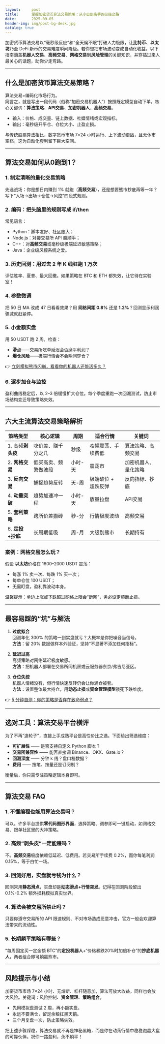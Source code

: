 ```yaml
---
layout:     post
title:      掌握加密货币算法交易策略：从小白到高手的必经之路
date:       2025-09-05
header-img: img/post-bg-desk.jpg
catalog: true
---
```


加密货币算法交易以“毫秒级反应”和“全天候不眠”打破人力极限，让**比特币**、**以太坊**乃至 DeFi 新币的交易难度瞬间降级。若你想把市场波动变成自动化收益，以下指南涵盖**机器人交易**、**高频交易**、**网格交易**到**风险管理**的关键知识，并穿插过来人最关心的话题，助你少走弯路。

---

## 什么是加密货币算法交易策略？

算法交易=编码化市场行为。  
简言之，就是写出一段代码（俗称“加密交易机器人”）按照既定模型自动下单。核心关键词：**算法策略**、**API交易**、**加密机器人**、**高频交易**。

- 输入：价格、成交量、链上数据、社媒情绪或宏观指标。  
- 输出：毫秒级开平仓、仓位大小、止盈止损。  

与传统股票算法相比，数字货币市场 7×24 小时运行、上下波动更凶，且无休市空档，这为自动化套利留下巨大空间。

---

## 算法交易如何从0跑到1？

### 1. 制定清晰的**量化交易策略**
先选战场：你是想日内赚到 1% 就跑（**高频交易**），还是想要熊市抄底再等一年？写下“入场→出场→仓位→风控”四段式规则。  

### 2. 编码：把头脑里的规则写成 if/then
常见语言：  
- Python：脚本友好、社区庞大；  
- Node.js：对接交易所 API 超顺手；  
- C++：对**高频交易**或毫秒级极端延迟敏感策略；  
- Java：企业级风控系统之爱。

### 3. 历史回测：用过去 2 年 K 线狂跑 1 万次
评估胜率、夏普、最大回撤。如果策略在 BTC 和 ETH 都失效，让它待在实验室！  

### 4. 参数微调
把 50 日 MA 改成 47 日看看效果？用 **网格间距 0.8%** 还是 **1.2%**？回测显示利润骤减就赶紧停。

### 5. 小金额实盘
用 50 USDT 跑 2 周，检查：  
- **滑点**——交易所吃单延迟会否磨平利润？  
- **爆仓风险**——极端行情会不会瞬间穿仓？  

👉 [立刻模拟熊市闪崩，看看你的机器人还能活多久？](https://okxdog.com/)

### 6. 逐步加仓与监控
盈利曲线稳定后，以 2–3 倍缓慢扩大仓位。每个季度重跑一次回溯测试，防止市场结构变迁导致策略失效。

---

## 六大主流算法交易策略解析

| 策略类型 | 核心逻辑 | 周期 | 适合行情 | 关键词
| ---|---|---|---|---|
| 1. 高频**剥头皮** | 吃价差、赚千分之几 | 秒级 | 窄幅震荡、手续费低 | 算法策略、高频交易 |
| 2. **网格交易** | 低买高卖、频繁做波段 | 小时-天 | 震荡市 | 加密机器人、量化策略 |
| 3. **反向交易** | 捕捉趋势反转 | 天-周 | 极端破位 + 超跌反弹 | 反向指标、抄底 |
| 4. **动量突破** | 趋势加速冲一程 | 小时-天 | 放量拉盘 | API交易 |
| 5. **套利策略** | 跨所价差搬砖 | 秒-分 | 行情极度波动 | 高频交易 |
| 6. **定投+抄底** | 长周期低吸 | 周-月 | 大级别熊市 | 长期持有 |

### 案例：网格交易怎么玩？

假设 **以太坊**价格在 1800–2000 USDT 震荡：  
- 每涨 1% 卖一次、每跌 1% 买一次；  
- 每单仓位 100 USDT；  
- 无需盯盘，盈利靠波动本身。  

温馨提示：单边上涨或下跌超过网格上限会“断网”，务必设定熔断止损。

---

## 最容易踩的“坑”与解法

1. **过度拟合**  
   回测年化 300% 的策略一到实盘就亏？大概率是你把噪音当信号。  
   **方法**：留 20% 数据做样本外验证，坚持“不显著不添加任何指标”。

2. **延迟过高**  
   高频策略对网络延迟极度敏感。  
   **方法**：把机器人部署在交易所同机房或云服务器东京/弗吉尼亚区。

3. **仓位失控**  
   机器人情绪没有，但行情快速反转仍会让你满仓被套。  
   **方法**：设置整体最大持仓，用**动态止损**或**资金管理模型**锁死下跌维度。

👉 [5 分钟自测：你的策略是否存在致命弱点？](https://okxdog.com/)

---

## 选对工具：算法交易平台横评

为了不再“造轮子”，直接上手成熟平台是高性价比之选。下面给出筛选维度：

- **可扩展性** —— 是否支持自定义 Python 脚本？  
- **交易所兼容性** —— 能否直接调 Binance、OKX、Gate.io？  
- **回测深度** —— 分钟 k 线？盘口档数据？  
- **费用** —— 按笔、按量还是订阅制？  

衡量后，你只需专注策略逻辑本身即可。

---

## 算法交易 FAQ

### 1. 不懂编程也能用算法交易吗？
可以。许多平台提供**零代码图形界面**，选择策略、调参即可一键启动，如网格交易、跟单社区里的大神策略。

### 2. 高频“剥头皮”一定能赚吗？
不。**高频交易**极度依赖低延迟、低费用。若交易所手续费 0.2%，而你每笔利润 0.15%，等于白忙一场。

### 3. 回测好用，实盘就亏钱为什么？
回测常用**静态滑点**，实盘却是**动态滑点+行情突发**。记得在回测阶段留出 0.1%-0.2% 额外损耗模拟真实世界。

### 4. 算法会被交易所禁止吗？
只要你遵守交易所的 API 限速规则、不对市场造成恶意冲击，官方一般会欢迎算法带来的流动性。

### 5. 长期躺平策略有哪些？
“每周固定买一定金额 BTC”的**定投机器人**+“价格暴跌20%时加倍补仓”的**抄底机器人**，两者组合即可躺赢熊市。

---

## 风险提示与小结

加密货币市场 7×24 小时、无熔断、杠杆随意加，算法可放大收益，同样也会放大风险。关键词：风险控制、**资金管理**、**策略组合**。

- 先用模拟盘测试 2 周，再小额实盘。  
- 永远不要满仓，留足余粮扛黑天鹅。  
- 三个月复盘一次，防止策略失效。  

把上述步骤踩稳，算法交易就不再是神秘黑箱，而是你在动荡行情中稳稳跑赢大盘的可靠伙伴。祝你一路盈利，永不躺平！